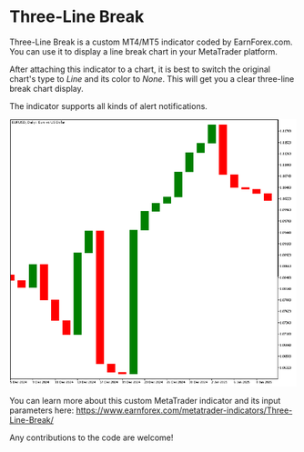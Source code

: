 # Three-Line Break

Three-Line Break is a custom MT4/MT5 indicator coded by EarnForex.com. You can use it to display a line break chart in your MetaTrader platform.

After attaching this indicator to a chart, it is best to switch the original chart's type to _Line_ and its color to _None_. This will get you a clear three-line break chart display.

The indicator supports all kinds of alert notifications.

![Example three-line break chart in MT5](https://github.com/EarnForex/Three-Line-Break/blob/main/three-line-break-chart-example.png)

You can learn more about this custom MetaTrader indicator and its input parameters here: https://www.earnforex.com/metatrader-indicators/Three-Line-Break/

Any contributions to the code are welcome!
